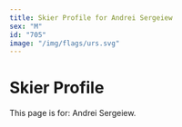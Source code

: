 ```yaml
---
title: Skier Profile for Andrei Sergeiew
sex: "M"
id: "705"
image: "/img/flags/urs.svg" 
---
```


# Skier Profile

This page is for: Andrei Sergeiew.
    
